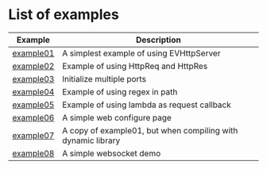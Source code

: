 # List of examples

| Example                    | Description                              |
| -------------------------- | ---------------------------------------- |
| [example01](./example01/example01.cpp) | A simplest example of using EVHttpServer |
| [example02](./example02/example02.cpp) | Example of using  HttpReq and HttpRes    |
| [example03](./example03/example03.cpp) | Initialize multiple ports                |
| [example04](./example04/example04.cpp) | Example of using regex in path           |
| [example05](./example05/example05.cpp) | Example of using lambda as request callback|
| [example06](./example06/README.md) | A simple web configure page|
| [example07](./example07/CMakeLists.txt) | A copy of example01, but when compiling with dynamic library |
| [example08](./example08/README.md)     | A simple websocket demo                  |

